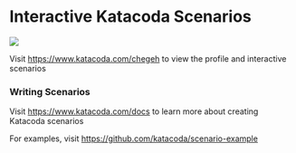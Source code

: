 # Interactive Katacoda Scenarios

[![](http://shields.katacoda.com/katacoda/chegeh/count.svg)](https://www.katacoda.com/chegeh "Get your profile on Katacoda.com")

Visit https://www.katacoda.com/chegeh to view the profile and interactive scenarios

### Writing Scenarios
Visit https://www.katacoda.com/docs to learn more about creating Katacoda scenarios

For examples, visit https://github.com/katacoda/scenario-example
